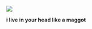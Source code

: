 ![](https://media1.tenor.com/m/1RcMGef-BvcAAAAC/murder-drones-robots.gif)

__i live in your head like a maggot__









